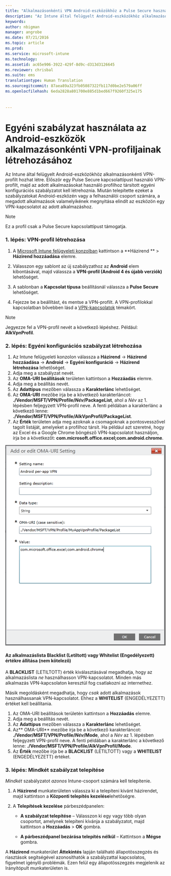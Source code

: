 ```yaml
---
title: "Alkalmazásonkénti VPN Android-eszközökhöz a Pulse Secure használatával | Microsoft Intune"
description: "Az Intune által felügyelt Android-eszközökhöz alkalmazásonkénti VPN-profilt hozhat létre."
keywords: 
author: nbigman
manager: angrobe
ms.date: 07/21/2016
ms.topic: article
ms.prod: 
ms.service: microsoft-intune
ms.technology: 
ms.assetid: ac65e906-3922-429f-8d9c-d313d3126645
ms.reviewer: chrisbal
ms.suite: ems
translationtype: Human Translation
ms.sourcegitcommit: 87aea89a323fb05087322fb117d0be2e579a06ff
ms.openlocfilehash: 6eda2828a801700e885d1bed667f9260f325e175


---
```


# Egyéni szabályzat használata az Android-eszközök alkalmazásonkénti VPN-profiljainak létrehozásához

Az Intune által felügyelt Android-eszközökhöz alkalmazásonkénti VPN-profilt hozhat létre. Először egy Pulse Secure kapcsolattípust használó VPN-profilt, majd az adott alkalmazásokat használó profilhoz társított egyéni konfigurációs szabályzatot kell létrehoznia. Miután telepítette ezeket a szabályzatokat Android-eszközén vagy a felhasználói csoport számára, a megadott alkalmazások valamelyikének megnyitása elindít az eszközön egy VPN-kapcsolatot az adott alkalmazáshoz.

> [!NOTE]
> 
> Ez a profil csak a Pulse Secure kapcsolattípust támogatja.


### 1. lépés: VPN-profil létrehozása

1. A [Microsoft Intune felügyeleti konzolban](https://manage.microsoft.com) kattintson a **Házirend ** > **Házirend hozzáadása** elemre.
2. Válasszon egy sablont az új szabályzathoz az **Android** elem kibontásával, majd válassza a **VPN-profil (Android 4 és újabb verziók)** lehetőséget.

3. A sablonban a **Kapcsolat típusa** beállításnál válassza a **Pulse Secure** lehetőséget.
4. Fejezze be a beállítást, és mentse a VPN-profilt. A VPN-profilokkal kapcsolatban bővebben lásd a [VPN-kapcsolatok](vpn-connections-in-microsoft-intune.md) témakört.

> [!NOTE]
> 
> Jegyezze fel a VPN-profil nevét a következő lépéshez.   Például: **AlkVpnProfil**.

### 2. lépés: Egyéni konfigurációs szabályzat létrehozása

   1. Az Intune felügyeleti konzolon válassza a **Házirend** -> **Házirend hozzáadása** -> **Android** -> **Egyéni konfiguráció** -> **Házirend létrehozása** lehetőséget.
   2. Adja meg a szabályzat nevét.
   3. Az **OMA-URI beállítások** területen kattintson a **Hozzáadás** elemre.
   4. Adja meg a beállítás nevét.
   5. Az **Adattípus** mezőben válassza a **Karakterlánc** lehetőséget.
   6. Az **OMA-URI** mezőbe írja be a következő karakterláncot: **./Vendor/MSFT/VPN/Profile/*Név*/PackageList**, ahol a *Név* az 1. lépésben feljegyzett VPN-profil neve. A fenti példában a karakterlánc a következő lenne: **./Vendor/MSFT/VPN/Profile/AlkVpnProfil/PackageList**.
   7.   Az **Érték** területen adja meg azoknak a csomagoknak a pontosvesszővel tagolt listáját, amelyeket a profilhoz társít.  Ha például azt szeretné, hogy az Excel és a Google Chrome böngésző VPN-kapcsolatot használjon, írja be a következőt: **com.microsoft.office.excel;com.android.chrome**.


   ![Példa Android rendszerű, alkalmazásonkénti VPN-hez létrehozott egyéni szabályzatra](..\media\android_per_app_vpn_oma_uri.png)
#### Az alkalmazáslista Blacklist (Letiltott) vagy Whitelist (Engedélyezett) értékre állítása (nem kötelező)
A **BLACKLIST** (LETILTOTT) érték kiválasztásával megadhatja, hogy az alkalmazáslista *ne* használhasson VPN-kapcsolatot.  Minden más alkalmazás VPN-kapcsolaton keresztül fog csatlakozni az internethez.

Másik megoldásként megadhatja, hogy *csak* adott alkalmazások használhassanak VPN-kapcsolatot. Ehhez a **WHITELIST** (ENGEDÉLYEZETT) értéket kell beállítania.


1.  Az OMA-URI beállítások területén kattintson a **Hozzáadás** elemre.
2.  Adja meg a beállítás nevét.
3.  Az **Adattípus** mezőben válassza a **Karakterlánc** lehetőséget.
4.  Az** OMA-URI** mezőbe írja be a következő karakterláncot: **./Vendor/MSFT/VPN/Profile/*Név*/Mode**, ahol a *Név* az 1. lépésben feljegyzett VPN-profil neve. A fenti példában a karakterlánc a következő lenne: **./Vendor/MSFT/VPN/Profile/AlkVpnProfil/Mode**.
5.  Az **Érték** mezőbe írja be a **BLACKLIST** (LETILTOTT) vagy a **WHITELIST** (ENGEDÉLYEZETT) értéket.



### 3. lépés: Mindkét szabályzat telepítése

*Mindkét* szabályzatot *azonos* Intune-csoport számára kell telepítenie.

   1.  A **Házirend** munkaterületen válassza ki a telepíteni kívánt házirendet, majd kattintson a **Központi telepítés kezelése**lehetőségre.

2.  A **Telepítések kezelése** párbeszédpanelen:

    -   **A szabályzat telepítése** – Válasszon ki egy vagy több olyan csoportot, amelynek telepíteni kívánja a szabályzatot, majd kattintson a **Hozzáadás** &gt; **OK** gombra.

    -   **A párbeszédpanel bezárása telepítés nélkül** – Kattintson a **Mégse** gombra.

A **Házirend** munkaterület **Áttekintés** lapján található állapotösszegzés és riasztások segítségével azonosíthatók a szabályzattal kapcsolatos, figyelmet igénylő problémák. Ezen felül egy állapotösszegzés megjelenik az Irányítópult munkaterületen is.



<!--HONumber=Aug16_HO2-->



